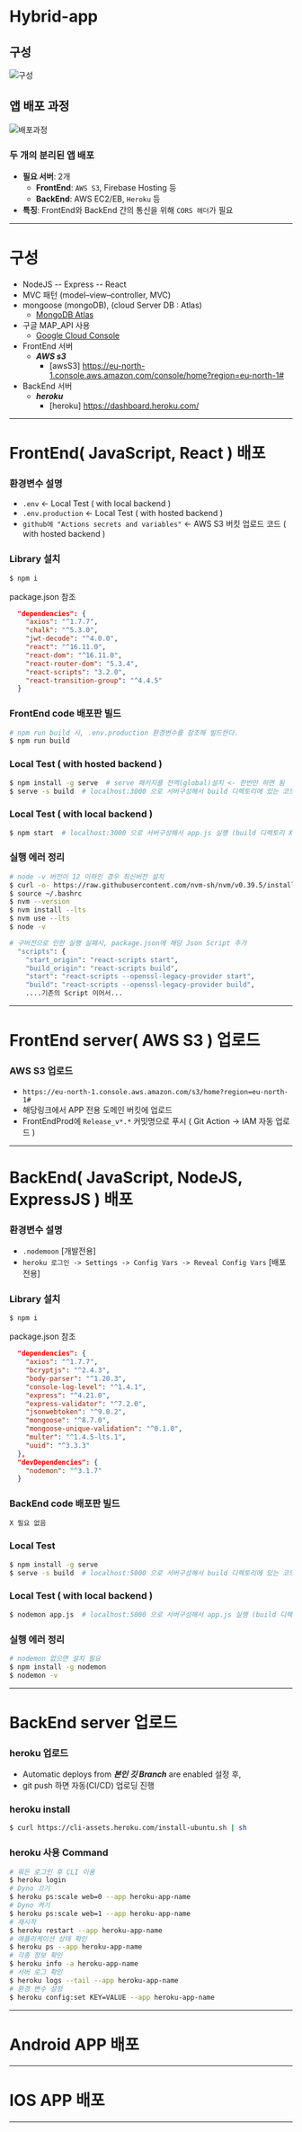 # Hybrid-app

## 구성
![구성](구성도.png)

## 앱 배포 과정
![배포과정](배포과정.png)

### 두 개의 분리된 앱 배포
- **필요 서버**: 2개
  - **FrontEnd**: `AWS S3`, Firebase Hosting 등
  - **BackEnd**: AWS EC2/EB, `Heroku` 등
- **특징**: FrontEnd와 BackEnd 간의 통신을 위해 `CORS 헤더`가 필요

___

#### 
# 구성
#### 
- NodeJS -- Express -- React
- MVC 패턴 (model–view–controller, MVC)
- mongoose (mongoDB), (cloud Server DB : Atlas)
  - [MongoDB Atlas](https://cloud.mongodb.com/v2#/org/66fcba7d069a4d43c73cf7af/projects)
- 구글 MAP_API 사용
  - [Google Cloud Console](https://console.cloud.google.com/apis/credentials?hl=ko&project=effective-brook-437306-h0)
- FrontEnd 서버
  - ***AWS s3***
    - [awsS3] https://eu-north-1.console.aws.amazon.com/console/home?region=eu-north-1#
- BackEnd 서버
  - ***heroku***
    - [heroku] https://dashboard.heroku.com/

___

#### 
# FrontEnd( JavaScript, React ) 배포
#### 

### 환경변수 설명
  - `.env` <- Local Test ( with local backend )
  - `.env.production` <- Local Test ( with hosted backend )
  - `github에 "Actions secrets and variables"` <- AWS S3 버킷 업로드 코드 ( with hosted backend )

### Library 설치
```bash
$ npm i
```
package.json 참조
```json
  "dependencies": {
    "axios": "^1.7.7",
    "chalk": "^5.3.0",
    "jwt-decode": "^4.0.0",
    "react": "^16.11.0",
    "react-dom": "^16.11.0",
    "react-router-dom": "5.3.4",
    "react-scripts": "3.2.0",
    "react-transition-group": "^4.4.5"
  }
```

### FrontEnd code 배포판 빌드
```bash
# npm run build 시, .env.production 환경변수를 참조해 빌드한다.
$ npm run build
```

### Local Test ( with hosted backend )
```bash
$ npm install -g serve  # serve 패키지를 전역(global)설치 <- 한번만 하면 됨
$ serve -s build  # localhost:3000 으로 서버구성해서 build 디렉토리에 있는 코드 로컬실행
```

### Local Test ( with local backend )
```bash
$ npm start  # localhost:3000 으로 서버구성해서 app.js 실행 (build 디렉토리 X)
```

### 실행 에러 정리
```bash
# node -v 버전이 12 이하인 경우 최신버전 설치
$ curl -o- https://raw.githubusercontent.com/nvm-sh/nvm/v0.39.5/install.sh | bash
$ source ~/.bashrc
$ nvm --version
$ nvm install --lts
$ nvm use --lts
$ node -v

# 구버전으로 인한 실행 실패시, package.json에 해당 Json Script 추가
  "scripts": {
    "start_origin": "react-scripts start",
    "build_origin": "react-scripts build",
    "start": "react-scripts --openssl-legacy-provider start",
    "build": "react-scripts --openssl-legacy-provider build",
    ....기존의 Script 이어서...
```

___


#### 
# FrontEnd server( AWS S3 ) 업로드
#### 

### AWS S3 업로드
  - `https://eu-north-1.console.aws.amazon.com/s3/home?region=eu-north-1#` 
  - 해당링크에서 APP 전용 도메인 버킷에 업로드
  - FrontEndProd에 `Release_v*.*` 커밋명으로 푸시 ( Git Action -> IAM 자동 업로드 )

___

#### 
# BackEnd( JavaScript, NodeJS, ExpressJS ) 배포
#### 

### 환경변수 설명
  - `.nodemoon` [개발전용]
  - `heroku 로그인 -> Settings -> Config Vars -> Reveal Config Vars` [배포전용]

### Library 설치
```bash
$ npm i
```
package.json 참조
```json
  "dependencies": {
    "axios": "^1.7.7",
    "bcryptjs": "^2.4.3",
    "body-parser": "^1.20.3",
    "console-log-level": "^1.4.1",
    "express": "^4.21.0",
    "express-validator": "^7.2.0",
    "jsonwebtoken": "^9.0.2",
    "mongoose": "^8.7.0",
    "mongoose-unique-validation": "^0.1.0",
    "multer": "^1.4.5-lts.1",
    "uuid": "^3.3.3"
  },
  "devDependencies": {
    "nodemon": "^3.1.7"
  }
```

### BackEnd code 배포판 빌드
```bash
X 필요 없음
```

### Local Test
```bash
$ npm install -g serve
$ serve -s build  # localhost:5000 으로 서버구성해서 build 디렉토리에 있는 코드 로컬실행
```

### Local Test ( with local backend )
```bash
$ nodemon app.js  # localhost:5000 으로 서버구성해서 app.js 실행 (build 디렉토리 X)
```

### 실행 에러 정리
```bash
# nodemon 없으면 설치 필요
$ npm install -g nodemon
$ nodemon -v
```

___

#### 
# BackEnd server 업로드
#### 

### heroku 업로드
  - Automatic deploys from ***본인 깃 Branch*** are enabled  설정 후, 
  - git push 하면 자동(CI/CD) 업로딩 진행

### heroku install
```bash
$ curl https://cli-assets.heroku.com/install-ubuntu.sh | sh
```

### heroku 사용 Command
```bash
# 뭐든 로그인 후 CLI 이용
$ heroku login
# Dyno 끄기
$ heroku ps:scale web=0 --app heroku-app-name
# Dyno 켜기
$ heroku ps:scale web=1 --app heroku-app-name
# 재시작
$ heroku restart --app heroku-app-name
# 애플리케이션 상태 확인
$ heroku ps --app heroku-app-name
# 각종 정보 확인
$ heroku info -a heroku-app-name
# 서버 로그 확인
$ heroku logs --tail --app heroku-app-name
# 환경 변수 설정
$ heroku config:set KEY=VALUE --app heroku-app-name
```

___

#### 
# Android APP 배포
#### 

___

#### 
# IOS APP 배포
#### 

___

